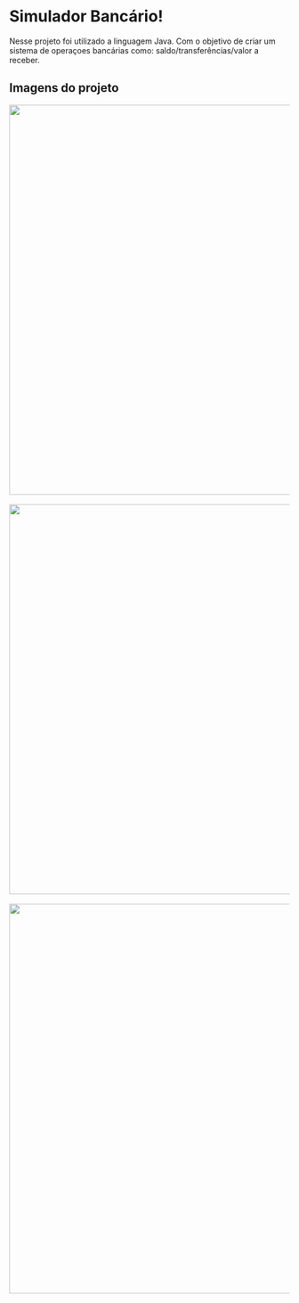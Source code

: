 <h1>Simulador Bancário!</h1>
<p>Nesse projeto foi utilizado a linguagem Java. Com o objetivo de criar um sistema de operaçoes bancárias como: saldo/transferências/valor a receber.</p>
<h2>Imagens do projeto</h2>
<div>
    <img length="500" width="700" src="https://github.com/user-attachments/assets/0c700013-16be-4c9d-ae51-49045bc08ac5"/>
</div> 
<br>
<div>
    <img length="500" width="700" src="https://github.com/user-attachments/assets/babd390d-a2b8-409d-9b27-e65c6b16bce2"/>
</div> 
<br>
<div>
    <img length="500" width="700" src="https://github.com/user-attachments/assets/cbcb3d88-e6d1-49bc-9c89-ca3cc3d196f3"/>
</div> 


